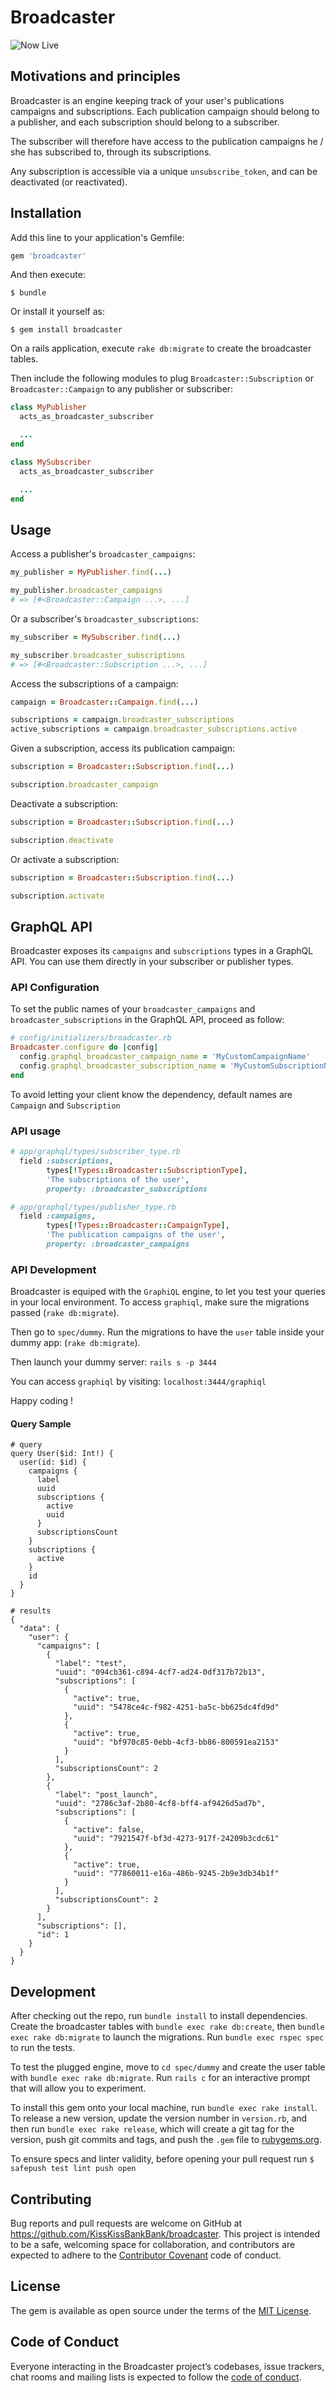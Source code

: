 # Broadcaster

![Now Live](https://media.giphy.com/media/fitufgTSd3KXObPIoi/giphy.gif)

## Motivations and principles
Broadcaster is an engine keeping track of your user's publications campaigns and subscriptions. Each publication campaign should belong to a publisher, and each subscription should belong to a subscriber.

The subscriber will therefore have access to the publication campaigns he / she has subscribed to, through its subscriptions.

Any subscription is accessible via a unique `unsubscribe_token`, and can be deactivated (or reactivated).

## Installation

Add this line to your application's Gemfile:

```ruby
gem 'broadcaster'
```

And then execute:

    $ bundle

Or install it yourself as:

    $ gem install broadcaster

On a rails application, execute `rake db:migrate` to create the broadcaster tables.

Then include the following modules to plug `Broadcaster::Subscription` or `Broadcaster::Campaign` to any publisher or subscriber:
```rb
class MyPublisher
  acts_as_broadcaster_subscriber

  ...
end
```
```rb
class MySubscriber
  acts_as_broadcaster_subscriber

  ...
end
```

## Usage
Access a publisher's `broadcaster_campaigns`:
```rb
my_publisher = MyPublisher.find(...)

my_publisher.broadcaster_campaigns
# => [#<Broadcaster::Campaign ...>, ...]
```

Or a subscriber's `broadcaster_subscriptions`:
```rb
my_subscriber = MySubscriber.find(...)

my_subscriber.broadcaster_subscriptions
# => [#<Broadcaster::Subscription ...>, ...]
```

Access the subscriptions of a campaign:
```rb
campaign = Broadcaster::Campaign.find(...)

subscriptions = campaign.broadcaster_subscriptions
active_subscriptions = campaign.broadcaster_subscriptions.active
```

Given a subscription, access its publication campaign:
```rb
subscription = Broadcaster::Subscription.find(...)

subscription.broadcaster_campaign
```

Deactivate a subscription:
```rb
subscription = Broadcaster::Subscription.find(...)

subscription.deactivate
```

Or activate a subscription:
```rb
subscription = Broadcaster::Subscription.find(...)

subscription.activate
```

## GraphQL API

Broadcaster exposes its `campaigns` and `subscriptions` types in a GraphQL API. You can use them directly in your subscriber or publisher types.

### API Configuration

To set the public names of your `broadcaster_campaigns` and `broadcaster_subscriptions` in the GraphQL API, proceed as follow:
```rb
# config/initializers/broadcaster.rb
Broadcaster.configure do |config|
  config.graphql_broadcaster_campaign_name = 'MyCustomCampaignName'
  config.graphql_broadcaster_subscription_name = 'MyCustomSubscriptionName'
end
```
To avoid letting your client know the dependency, default names are `Campaign` and `Subscription`

### API usage

```rb
# app/graphql/types/subscriber_type.rb
  field :subscriptions,
        types[!Types::Broadcaster::SubscriptionType],
        'The subscriptions of the user',
        property: :broadcaster_subscriptions
```

```rb
# app/graphql/types/publisher_type.rb
  field :campaigns,
        types[!Types::Broadcaster::CampaignType],
        'The publication campaigns of the user',
        property: :broadcaster_campaigns
```

### API Development

Broadcaster is equiped with the `GraphiQL` engine, to let you test your queries in your local environment. To access `graphiql`, make sure
the migrations passed (`rake db:migrate`).

Then go to `spec/dummy`. Run the migrations to have the `user` table inside your dummy app: (`rake db:migrate`).

Then launch your dummy server: `rails s -p 3444`

You can access `graphiql` by visiting: `localhost:3444/graphiql`

Happy coding !

#### Query Sample

```
# query
query User($id: Int!) {
  user(id: $id) {
    campaigns {
      label
      uuid
      subscriptions {
        active   
        uuid
      }
      subscriptionsCount
    }
    subscriptions {
      active
    }
    id
  }
}
```

```
# results
{
  "data": {
    "user": {
      "campaigns": [
        {
          "label": "test",
          "uuid": "094cb361-c894-4cf7-ad24-0df317b72b13",
          "subscriptions": [
            {
              "active": true,
              "uuid": "5478ce4c-f982-4251-ba5c-bb625dc4fd9d"
            },
            {
              "active": true,
              "uuid": "bf970c85-0ebb-4cf3-bb86-800591ea2153"
            }
          ],
          "subscriptionsCount": 2
        },
        {
          "label": "post_launch",
          "uuid": "2786c3af-2b80-4cf8-bff4-af9426d5ad7b",
          "subscriptions": [
            {
              "active": false,
              "uuid": "7921547f-bf3d-4273-917f-24209b3cdc61"
            },
            {
              "active": true,
              "uuid": "77860011-e16a-486b-9245-2b9e3db34b1f"
            }
          ],
          "subscriptionsCount": 2
        }
      ],
      "subscriptions": [],
      "id": 1
    }
  }
}
```

## Development

After checking out the repo, run `bundle install` to install dependencies. Create the broadcaster tables with `bundle exec rake db:create`, then `bundle exec rake db:migrate` to launch the migrations. Run `bundle exec rspec spec` to run the tests.

To test the plugged engine, move to `cd spec/dummy` and create the user table with `bundle exec rake db:migrate`. Run `rails c` for an interactive prompt that will allow you to experiment.

To install this gem onto your local machine, run `bundle exec rake install`. To release a new version, update the version number in `version.rb`, and then run `bundle exec rake release`, which will create a git tag for the version, push git commits and tags, and push the `.gem` file to [rubygems.org](https://rubygems.org).

To ensure specs and linter validity, before opening your pull request run `$ safepush test lint push open`

## Contributing

Bug reports and pull requests are welcome on GitHub at https://github.com/KissKissBankBank/broadcaster. This project is intended to be a safe, welcoming space for collaboration, and contributors are expected to adhere to the [Contributor Covenant](http://contributor-covenant.org) code of conduct.

## License

The gem is available as open source under the terms of the [MIT License](https://opensource.org/licenses/MIT).

## Code of Conduct

Everyone interacting in the Broadcaster project’s codebases, issue trackers, chat rooms and mailing lists is expected to follow the [code of conduct](https://github.com/KissKissBankBank/broadcaster/blob/master/CODE_OF_CONDUCT.md).

